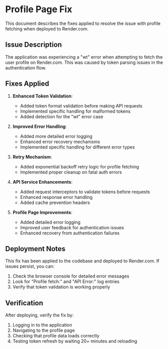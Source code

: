 # Profile Page Fix

This document describes the fixes applied to resolve the issue with profile fetching when deployed to Render.com.

## Issue Description

The application was experiencing a "wt" error when attempting to fetch the user profile on Render.com. This was caused by token parsing issues in the authentication flow.

## Fixes Applied

1. **Enhanced Token Validation**:
   - Added token format validation before making API requests
   - Implemented specific handling for malformed tokens
   - Added detection for the "wt" error case

2. **Improved Error Handling**:
   - Added more detailed error logging
   - Enhanced error recovery mechanisms
   - Implemented specific handling for different error types

3. **Retry Mechanism**:
   - Added exponential backoff retry logic for profile fetching
   - Implemented proper cleanup on fatal auth errors

4. **API Service Enhancements**:
   - Added request interceptors to validate tokens before requests
   - Enhanced response error handling
   - Added cache prevention headers

5. **Profile Page Improvements**:
   - Added detailed error logging
   - Improved user feedback for authentication issues
   - Enhanced recovery from authentication failures

## Deployment Notes

This fix has been applied to the codebase and deployed to Render.com. If issues persist, you can:

1. Check the browser console for detailed error messages
2. Look for "Profile fetch:" and "API Error:" log entries 
3. Verify that token validation is working properly

## Verification

After deploying, verify the fix by:

1. Logging in to the application
2. Navigating to the profile page
3. Checking that profile data loads correctly
4. Testing token refresh by waiting 20+ minutes and reloading
